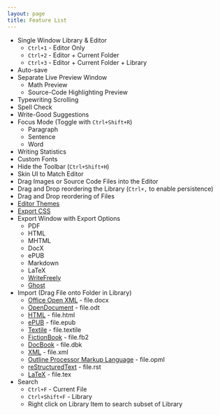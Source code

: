 ```yaml
---
layout: page
title: Feature List
---
```


* Single Window Library & Editor
  * `Ctrl+1` - Editor Only
  * `Ctrl+2` - Editor + Current Folder
  * `Ctrl+3` - Editor + Current Folder + Library
* Auto-save
* Separate Live Preview Window
  * Math Preview
  * Source-Code Highlighting Preview
* Typewriting Scrolling
* Spell Check
* Write-Good Suggestions
* Focus Mode (Toggle with `Ctrl+Shift+R`)
  * Paragraph
  * Sentence
  * Word
* Writing Statistics
* Custom Fonts
* Hide the Toolbar (`Ctrl+Shift+H`)
* Skin UI to Match Editor
* Drag Images or Source Code Files into the Editor
* Drag and Drop reordering the Library (`Ctrl+,` to enable persistence)
* Drag and Drop reordering of Files
* [Editor Themes](https://themes.thiefmd.com/themes)
* [Export CSS](https://themes.thiefmd.com/export-css)
* Export Window with Export Options
  * PDF
  * HTML
  * MHTML
  * DocX
  * ePUB
  * Markdown
  * LaTeX
  * [WriteFreely](https://writefreely.org)
  * [Ghost](https://ghost.org)
* Import (Drag File onto Folder in Library)
  * [Office Open XML](https://en.wikipedia.org/wiki/Office_Open_XML) - file.docx
  * [OpenDocument](https://en.wikipedia.org/wiki/OpenDocument) - file.odt
  * [HTML](https://en.wikipedia.org/wiki/HTML) - file.html
  * [ePUB](https://en.wikipedia.org/wiki/EPUB) - file.epub
  * [Textile](https://en.wikipedia.org/wiki/Textile_(markup_language)) - file.textile
  * [FictionBook](https://en.wikipedia.org/wiki/FictionBook) - file.fb2
  * [DocBook](https://en.wikipedia.org/wiki/DocBook) - file.dbk
  * [XML](https://en.wikipedia.org/wiki/XML) - file.xml
  * [Outline Processor Markup Language](https://en.wikipedia.org/wiki/OPML) - file.opml
  * [reStructuredText](https://en.wikipedia.org/wiki/ReStructuredText) - file.rst
  * [LaTeX](https://en.wikipedia.org/wiki/LaTeX) - file.tex
* Search
  * `Ctrl+F` - Current File
  * `Ctrl+Shift+F` - Library
  * Right click on Library Item to search subset of Library
